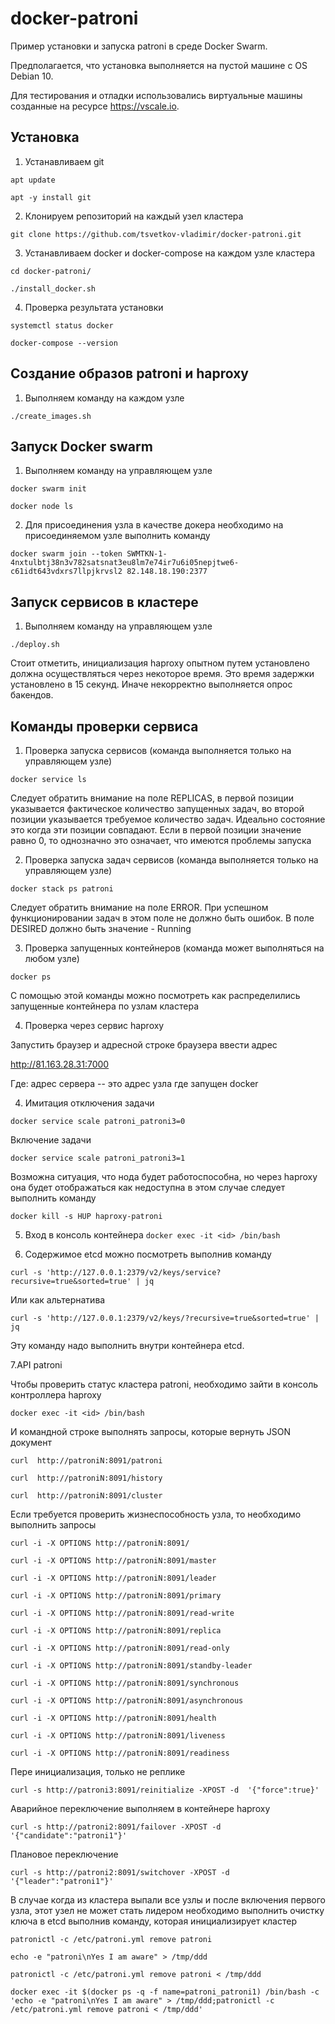 # docker-patroni

Пример установки и запуска patroni в среде Docker Swarm.

Предполагается, что установка выполняется на пустой машине с OS Debian 10.

Для тестирования и отладки использовались виртуальные машины созданные на ресурсе https://vscale.io.

## **Установка**

1. Устанавливаем git

`apt update`

`apt -y install git`

2. Клонируем репозиторий на каждый узел кластера

`git clone https://github.com/tsvetkov-vladimir/docker-patroni.git`

3. Устанавливаем docker и docker-compose на каждом узле кластера

`cd docker-patroni/`

`./install_docker.sh`

4. Проверка результата установки

`systemctl status docker`

`docker-compose --version`

## **Создание образов patroni и haproxy**

1. Выполняем команду на каждом узле

`./create_images.sh`

## **Запуск Docker swarm**

1. Выполняем команду на управляющем узле

`docker swarm init`

`docker node ls`

2. Для присоединения узла в качестве докера необходимо на присоединяемом узле выполнить команду

`docker swarm join --token SWMTKN-1-4nxtulbtj38n3v782satsnat3eu8lm7e74ir7u6i05nepjtwe6-c61idt643vdxrs7llpjkrvsl2 82.148.18.190:2377`

## **Запуск сервисов в кластере**

1. Выполняем команду на управляющем узле

`./deploy.sh`

Стоит отметить, инициализация haproxy опытном путем установлено должна осуществляться через некоторое время. 
Это время задержки установлено в 15 секунд.
Иначе некорректно выполняется опрос бакендов.

## **Команды проверки сервиса**

1. Проверка запуска сервисов (команда выполняется только на управляющем узле)

`docker service ls`

Следует обратить внимание на поле REPLICAS,
в первой позиции указывается фактическое количество запущенных задач,
во второй позиции указывается требуемое количество задач.
Идеально состояние это когда эти позиции совпадают.
Если в первой позиции значение равно 0, то однозначно это означает,
что имеются проблемы запуска

2. Проверка запуска задач сервисов (команда выполняется только на управляющем узле)

`docker stack ps patroni`

Следует обратить внимание на поле ERROR. При успешном функционировании задач
в этом поле не должно быть ошибок.
В поле DESIRED должно быть значение - Running

3. Проверка запущенных контейнеров (команда может выполняться на любом узле)

`docker ps`

С помощью этой команды можно посмотреть как распределились запущенные контейнера по узлам кластера

4. Проверка через сервис haproxy

Запустить браузер и адресной строке браузера ввести адрес

http://81.163.28.31:7000

Где: адрес сервера -- это адрес узла где запущен docker

4. Имитация отключения задачи

`docker service scale patroni_patroni3=0`

Включение задачи

`docker service scale patroni_patroni3=1`

Возможна ситуация, что нода будет работоспособна, но через haproxy она будет отображаться как недоступна в этом случае следует выполнить команду

`docker kill -s HUP haproxy-patroni`

5. Вход в консоль контейнера
`docker exec -it <id> /bin/bash`

6. Содержимое etcd можно посмотреть выполнив команду

`curl -s 'http://127.0.0.1:2379/v2/keys/service?recursive=true&sorted=true' | jq`

Или как альтернатива

`curl -s 'http://127.0.0.1:2379/v2/keys/?recursive=true&sorted=true' | jq`

Эту команду надо выполнить внутри контейнера etcd.

7.API patroni

Чтобы проверить статус кластера patroni, необходимо зайти в консоль контроллера haproxy

`docker exec -it <id> /bin/bash`

И командной строке выполнять запросы, которые вернуть JSON документ

`curl  http://patroniN:8091/patroni`

`curl  http://patroniN:8091/history`

`curl  http://patroniN:8091/cluster`

Если требуется проверить жизнеспособность узла, то необходимо выполнить запросы

`curl -i -X OPTIONS http://patroniN:8091/`

`curl -i -X OPTIONS http://patroniN:8091/master`

`curl -i -X OPTIONS http://patroniN:8091/leader`

`curl -i -X OPTIONS http://patroniN:8091/primary`

`curl -i -X OPTIONS http://patroniN:8091/read-write`

`curl -i -X OPTIONS http://patroniN:8091/replica`

`curl -i -X OPTIONS http://patroniN:8091/read-only`

`curl -i -X OPTIONS http://patroniN:8091/standby-leader`

`curl -i -X OPTIONS http://patroniN:8091/synchronous`

`curl -i -X OPTIONS http://patroniN:8091/asynchronous`

`curl -i -X OPTIONS http://patroniN:8091/health`

`curl -i -X OPTIONS http://patroniN:8091/liveness`

`curl -i -X OPTIONS http://patroniN:8091/readiness`

Пере инициализация, только не реплике

`curl -s http://patroni3:8091/reinitialize -XPOST -d  '{"force":true}'`

Аварийное переключение выполняем в контейнере haproxy

`curl -s http://patroni2:8091/failover -XPOST -d '{"candidate":"patroni1"}'`

Плановое переключение

`curl -s http://patroni2:8091/switchover -XPOST -d '{"leader":"patroni1"}'`

В случае когда из кластера выпали все узлы и после включения первого узла, этот узел не может стать лидером необходимо выполнить очистку ключа в etcd выполнив команду, которая инициализирует кластер

`patronictl -c /etc/patroni.yml remove patroni`

`echo -e "patroni\nYes I am aware" > /tmp/ddd`

`patronictl -c /etc/patroni.yml remove patroni < /tmp/ddd`

`docker exec -it $(docker ps -q -f name=patroni_patroni1) /bin/bash -c 'echo -e "patroni\nYes I am aware" > /tmp/ddd;patronictl -c /etc/patroni.yml remove patroni < /tmp/ddd'`